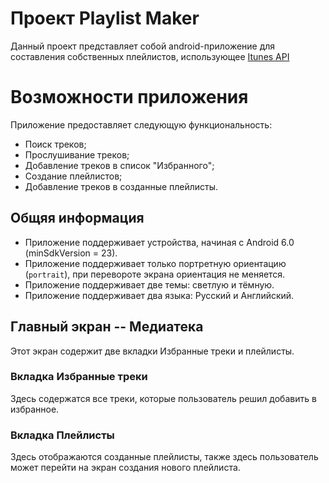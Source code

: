 # Проект Playlist Maker

Данный проект представляет собой android-приложение для составления собственных плейлистов,
использующее [Itunes API](https://developer.apple.com/library/archive/documentation/AudioVideo/Conceptual/iTuneSearchAPI/index.html)

# Возможности приложения

Приложение предоставляет следующую функциональность:

- Поиск треков;
- Прослушивание треков;
- Добавление треков в список "Избранного";
- Создание плейлистов;
- Добавление треков в созданные плейлисты.

## Общяя информация

- Приложение поддерживает устройства, начиная с Android 6.0 (minSdkVersion = 23).
- Приложение поддерживает только портретную ориентацию (`portrait`), при перевороте экрана ориентация не меняется.
- Приложение поддерживает две темы: светлую и тёмную.
- Приложение поддерживает два языка: Русский и Английский.

## Главный экран -- Медиатека

Этот экран содержит две вкладки Избранные треки и плейлисты.

### Вкладка Избранные треки

Здесь содержатся все треки, которые пользователь решил добавить в избранное.

### Вкладка Плейлисты

Здесь отображаются созданные плейлисты, также здесь пользователь может перейти на экран создания нового плейлиста.

